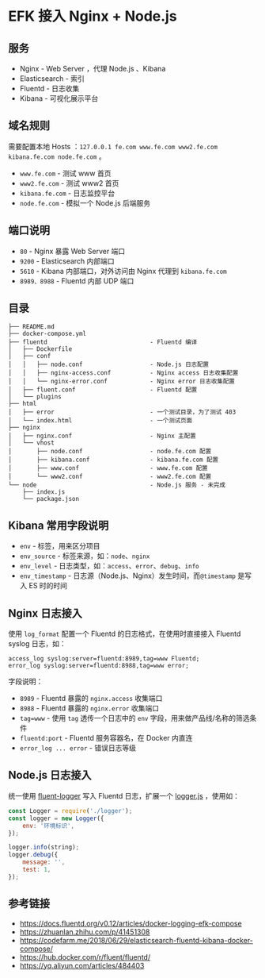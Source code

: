 # EFK 接入 Nginx + Node.js


## 服务

- Nginx - Web Server ，代理 Node.js 、Kibana 
- Elasticsearch - 索引
- Fluentd - 日志收集
- Kibana - 可视化展示平台

## 域名规则

需要配置本地 Hosts ：`127.0.0.1 fe.com www.fe.com www2.fe.com kibana.fe.com node.fe.com` 。

- `www.fe.com` - 测试 www 首页
- `www2.fe.com` - 测试 www2 首页
- `kibana.fe.com` - 日志监控平台
- `node.fe.com` - 模拟一个 Node.js 后端服务

## 端口说明

- `80` - Nginx 暴露 Web Server 端口
- `9200` - Elasticsearch 内部端口
- `5610` - Kibana 内部端口，对外访问由 Nginx 代理到 `kibana.fe.com`
- `8989、8988` - Fluentd 内部 UDP 端口

## 目录

```
├── README.md
├── docker-compose.yml
├── fluentd                             - Fluentd 编译
│   ├── Dockerfile
│   ├── conf
│   │   ├── node.conf                   - Node.js 日志配置
│   │   ├── nginx-access.conf           - Nginx access 日志收集配置
│   │   └── nginx-error.conf            - Nginx error 日志收集配置
│   ├── fluent.conf                     - Fluentd 配置
│   └── plugins
├── html
│   ├── error                           - 一个测试目录，为了测试 403
│   └── index.html                      - 一个测试页面
├── nginx
│   ├── nginx.conf                      - Nginx 主配置
│   └── vhost
│       ├── node.conf                   - node.fe.com 配置
│       ├── kibana.conf                 - kibana.fe.com 配置
│       ├── www.conf                    - www.fe.com 配置
│       └── www2.conf                   - www2.fe.com 配置
└── node                                - Node.js 服务 - 未完成
    ├── index.js
    └── package.json
```

## Kibana 常用字段说明

- `env` - 标签，用来区分项目
- `env_source` - 标签来源，如：`node`、`nginx`
- `env_level` - 日志类型，如：`access`、`error`、`debug`、`info`
- `env_timestamp` - 日志源（Node.js、Nginx）发生时间，而`@timestamp` 是写入 ES 时的时间

## Nginx 日志接入

使用 `log_format` 配置一个 Fluentd 的日志格式，在使用时直接接入 Fluentd syslog 日志，如：

```
access_log syslog:server=fluentd:8989,tag=www Fluentd;
error_log syslog:server=fluentd:8988,tag=www error;
```

字段说明：

- `8989` - Fluentd 暴露的 `nginx.access` 收集端口
- `8988` - Fluentd 暴露的 `nginx.error` 收集端口
- `tag=www` - 使用 `tag` 透传一个日志中的 `env` 字段，用来做产品线/名称的筛选条件
- `fluentd:port` - Fluentd 服务容器名，在 Docker 内直连
- `error_log ... error` - 错误日志等级

## Node.js 日志接入

统一使用 [fluent-logger](https://www.npmjs.com/package/fluent-logger) 写入 Fluentd 日志，扩展一个 [logger.js](./node/logger.js) ，使用如：

```js
const Logger = require('./logger');
const logger = new Logger({
    env: '环境标识',
});

logger.info(string);
logger.debug({
    message: '',
    test: 1,
});
```

## 参考链接

- <https://docs.fluentd.org/v0.12/articles/docker-logging-efk-compose>
- <https://zhuanlan.zhihu.com/p/41451308>
- <https://codefarm.me/2018/06/29/elasticsearch-fluentd-kibana-docker-compose/>
- <https://hub.docker.com/r/fluent/fluentd/>
- <https://yq.aliyun.com/articles/484403>
